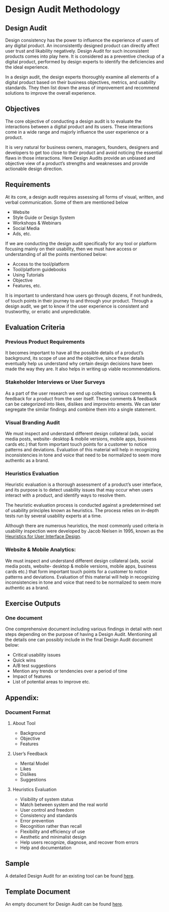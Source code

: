 
# Design Audit Methodology

## Design Audit

Design consistency has the power to influence the experience of users of any digital product. An inconsistently designed product can directly affect user trust and likability negatively. Design Audit for such inconsistent products comes into play here. It is considered as a preventive checkup of a digital product, performed by design experts to identify the deficiencies and the ideal experience.

In a design audit, the design experts thoroughly examine all elements of a digital product based on their business objectives, metrics, and usability standards. They then list down the areas of improvement and recommend solutions to improve the overall experience.

## Objectives

The core objective of conducting a design audit is to evaluate the interactions between a digital product and its users. These interactions come in a wide range and majorly influence the user experience or a product.

It is very natural for business owners, managers, founders, designers and developers to get too close to their product and avoid noticing the essential flaws in those interactions. Here Design Audits provide an unbiased and objective view of a product’s strengths and weaknesses and provide actionable design direction.

## Requirements

At its core, a design audit requires assessing all forms of visual, written, and verbal communication. Some of them are mentioned below  

-   Website
-   Style Guide or Design System
-   Workshops & Webinars
-   Social Media
-   Ads, etc.  
    

If we are conducting the design audit specifically for any tool or platform focusing mainly on their usability, then we must have access or understanding of all the points mentioned below:  

-   Access to the tool/platform
-   Tool/platform guidebooks
-   Using Tutorials
-   Objective
-   Features, etc.  

It is important to understand how users go through dozens, if not hundreds, of touch points in their journey to and through your product. Through a design audit, we get to know if the user experience is consistent and trustworthy, or erratic and unpredictable.

## Evaluation Criteria

### Previous Product Requirements

It becomes important to have all the possible details of a product’s background, its scope of use and the objective, since these details eventually help us understand why certain design decisions have been made the way they are. It also helps in writing up viable recommendations.

### Stakeholder Interviews or User Surveys

As a part of the user research we end up collecting various comments & feedback for a product from the user itself. These comments & feedback can be categorized into likes, dislikes and improvinto ements. We can later segregate the similar findings and combine them into a single statement.

### Visual Branding Audit

We must inspect and understand different design collateral (ads, social media posts, website- desktop & mobile versions, mobile apps, business cards etc.) that form important touch points for a customer to notice patterns and deviations. Evaluation of this material will help in recognizing inconsistencies in tone and voice that need to be normalized to seem more authentic as a brand.

### Heuristics Evaluation

Heuristic evaluation is a thorough assessment of a product’s user interface, and its purpose is to detect usability issues that may occur when users interact with a product, and identify ways to resolve them.

The heuristic evaluation process is conducted against a predetermined set of usability principles known as heuristics. The process relies on in-depth tests run by several usability experts at a time.

Although there are numerous heuristics, the most commonly used criteria in usability inspection were developed by Jacob Nielsen in 1995, known as the [Heuristics for User Interface Design](https://www.nngroup.com/articles/ten-usability-heuristics/).

### Website & Mobile Analytics:

We must inspect and understand different design collateral (ads, social media posts, website- desktop & mobile versions, mobile apps, business cards etc.) that form important touch points for a customer to notice patterns and deviations. Evaluation of this material will help in recognizing inconsistencies in tone and voice that need to be normalized to seem more authentic as a brand.

## Exercise Outputs

### One document

One comprehensive document including various findings in detail with next steps depending on the purpose of having a Design Audit. Mentioning all the details one can possibly include in the final Design Audit document below:

-   Critical usability issues
-   Quick wins
-   A/B test suggestions
-   Mention any trends or tendencies over a period of time
-   Impact of features
-   List of potential areas to improve etc.

## Appendix:

### Document Format

1.  About Tool
	-   Background
	-   Objective
	-   Features

2.  User’s Feedback
	-   Mental Model
	-   Likes
	-   Dislikes
	-   Suggestions

3.  Heuristics Evaluation
	-   Visibility of system status
	-   Match between system and the real world
	-   User control and freedom    
	-   Consistency and standards
	-   Error prevention
	-   Recognition rather than recall
	-   Flexibility and efficiency of use
	-   Aesthetic and minimalist design
	-   Help users recognize, diagnose, and recover from errors
	-   Help and documentation

## Sample

A detailed Design Audit for an existing tool can be found [here](https://docs.google.com/document/d/1HFrnfv7igMRNZEkGXcdU8MFGwZLsXP-PSLNFpXdhWJw/edit#).

## Template Document

An empty document for Design Audit can be found [here](https://docs.google.com/document/d/1Lf7kXMUq_jeO1WhIrIMqf9GWV42Pj05W9n9vo8ElinM/edit).
